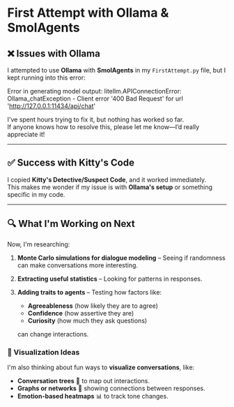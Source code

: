 # First Attempt with Ollama & SmolAgents

## ❌ Issues with Ollama

I attempted to use **Ollama** with **SmolAgents** in my `FirstAttempt.py` file, but I kept running into this error:

Error in generating model output: litellm.APIConnectionError: Ollama_chatException - Client error '400 Bad Request' for url 'http://127.0.0.1:11434/api/chat'


I've spent hours trying to fix it, but nothing has worked so far.  
If anyone knows how to resolve this, please let me know—I’d really appreciate it!

---

## ✅ Success with Kitty's Code

I copied **Kitty's Detective/Suspect Code**, and it worked immediately.  
This makes me wonder if my issue is with **Ollama's setup** or something specific in my code.

---

## 🔍 What I'm Working on Next

Now, I'm researching:
1. **Monte Carlo simulations for dialogue modeling** – Seeing if randomness can make conversations more interesting.
2. **Extracting useful statistics** – Looking for patterns in responses.
3. **Adding traits to agents** – Testing how factors like:
   - **Agreeableness** (how likely they are to agree)
   - **Confidence** (how assertive they are)
   - **Curiosity** (how much they ask questions)
   
   can change interactions.

### 🎨 Visualization Ideas
I'm also thinking about fun ways to **visualize conversations**, like:
- **Conversation trees** 🌳 to map out interactions.
- **Graphs or networks** 🔗 showing connections between responses.
- **Emotion-based heatmaps** 📊 to track tone changes.


